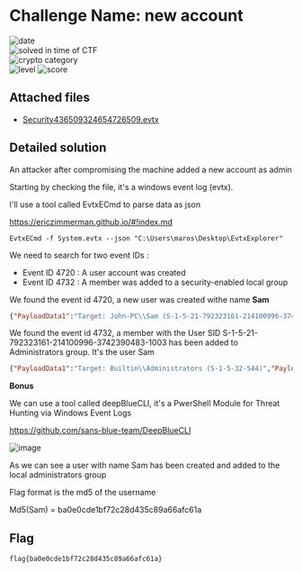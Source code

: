 
# Challenge Name: new account



![date](https://img.shields.io/badge/date-28.03.2021-brightgreen.svg)  
![solved in time of CTF](https://img.shields.io/badge/solved-in%20time%20of%20CTF-brightgreen.svg)   
![crypto category](https://img.shields.io/badge/category-Forensics-blueviolet.svg)   
![level](https://img.shields.io/badge/level-Easy-blue.svg)
![score](https://img.shields.io/badge/score-50-blue.svg)


## Attached files

- [Security436509324654726509.evtx](Security436509324654726509.evtx)

## Detailed solution

An attacker after compromising the machine added a new account as admin  

Starting by checking the file, it's a windows event log (evtx).  

I'll use a tool called EvtxECmd to parse data as json

https://ericzimmerman.github.io/#!index.md 
  
```
EvtxECmd -f System.evtx --json "C:\Users\maros\Desktop\EvtxExplorer"
```  
We need to search for two event IDs : 

- Event ID 4720 : A user account was created
- Event ID 4732 : A member was added to a security-enabled local group 

We found the event id 4720, a new user was created withe name **Sam** 
  
```json
{"PayloadData1":"Target: John-PC\\Sam (S-1-5-21-792323161-214100996-3742390483-1003)","UserName":"John-PC\\John (S-1-5-21-792323161-214100996-3742390483-1000)","MapDescription":"New user created","ChunkNumber":1,"Computer":"John-PC","Payload":"{\"EventData\":{\"Data\":[{\"@Name\":\"TargetUserName\",\"#text\":\"Sam\"},{\"@Name\":\"TargetDomainName\",\"#text\":\"John-PC\"},{\"@Name\":\"TargetSid\",\"#text\":\"S-1-5-21-792323161-214100996-3742390483-1003\"},{\"@Name\":\"SubjectUserSid\",\"#text\":\"S-1-5-21-792323161-214100996-3742390483-1000\"},{\"@Name\":\"SubjectUserName\",\"#text\":\"John\"},{\"@Name\":\"SubjectDomainName\",\"#text\":\"John-PC\"},{\"@Name\":\"SubjectLogonId\",\"#text\":\"0x177F1\"},{\"@Name\":\"PrivilegeList\",\"#text\":\"-\"},{\"@Name\":\"SamAccountName\",\"#text\":\"Sam\"},{\"@Name\":\"DisplayName\",\"#text\":\"%%1793\"},{\"@Name\":\"UserPrincipalName\",\"#text\":\"-\"},{\"@Name\":\"HomeDirectory\",\"#text\":\"%%1793\"},{\"@Name\":\"HomePath\",\"#text\":\"%%1793\"},{\"@Name\":\"ScriptPath\",\"#text\":\"%%1793\"},{\"@Name\":\"ProfilePath\",\"#text\":\"%%1793\"},{\"@Name\":\"UserWorkstations\",\"#text\":\"%%1793\"},{\"@Name\":\"PasswordLastSet\",\"#text\":\"%%1794\"},{\"@Name\":\"AccountExpires\",\"#text\":\"%%1794\"},{\"@Name\":\"PrimaryGroupId\",\"#text\":\"513\"},{\"@Name\":\"AllowedToDelegateTo\",\"#text\":\"-\"},{\"@Name\":\"OldUacValue\",\"#text\":\"0x0\"},{\"@Name\":\"NewUacValue\",\"#text\":\"0x15\"},{\"@Name\":\"UserAccountControl\",\"#text\":\", %%2080, %%2082, %%2084\"},{\"@Name\":\"UserParameters\",\"#text\":\"%%1793\"},{\"@Name\":\"SidHistory\",\"#text\":\"-\"},{\"@Name\":\"LogonHours\",\"#text\":\"%%1797\"}]}}","Channel":"Security","Provider":"Microsoft-Windows-Security-Auditing","EventId":4720,"EventRecordId":"443","ProcessId":496,"ThreadId":1092,"Level":"LogAlways","Keywords":"Audit success","SourceFile":"C:\\Users\\maros\\Desktop\\EvtxExplorer\\security.evtx","ExtraDataOffset":0,"HiddenRecord":false,"TimeCreated":"2020-06-09T15:51:03.9362930+00:00","RecordNumber":443}
``` 

We found the event id 4732, a member with the User SID S-1-5-21-792323161-214100996-3742390483-1003 has been added to Administrators group. It's the user Sam  
  
```json
{"PayloadData1":"Target: Builtin\\Administrators (S-1-5-32-544)","PayloadData2":"SubjectLogonId: 0x177F1","PayloadData3":"MemberName: -","PayloadData4":"MemberSid: S-1-5-21-792323161-214100996-3742390483-1003","PayloadData5":"PrivilegeList: -","UserName":"John-PC\\John (S-1-5-21-792323161-214100996-3742390483-1000)","MapDescription":"A member was added to a security-enabled local group","ChunkNumber":1,"Computer":"John-PC","Payload":"{\"EventData\":{\"Data\":[{\"@Name\":\"MemberName\",\"#text\":\"-\"},{\"@Name\":\"MemberSid\",\"#text\":\"S-1-5-21-792323161-214100996-3742390483-1003\"},{\"@Name\":\"TargetUserName\",\"#text\":\"Administrators\"},{\"@Name\":\"TargetDomainName\",\"#text\":\"Builtin\"},{\"@Name\":\"TargetSid\",\"#text\":\"S-1-5-32-544\"},{\"@Name\":\"SubjectUserSid\",\"#text\":\"S-1-5-21-792323161-214100996-3742390483-1000\"},{\"@Name\":\"SubjectUserName\",\"#text\":\"John\"},{\"@Name\":\"SubjectDomainName\",\"#text\":\"John-PC\"},{\"@Name\":\"SubjectLogonId\",\"#text\":\"0x177F1\"},{\"@Name\":\"PrivilegeList\",\"#text\":\"-\"}]}}","Channel":"Security","Provider":"Microsoft-Windows-Security-Auditing","EventId":4732,"EventRecordId":"448","ProcessId":496,"ThreadId":540,"Level":"LogAlways","Keywords":"Audit success","SourceFile":"C:\\Users\\maros\\Desktop\\EvtxExplorer\\security.evtx","ExtraDataOffset":0,"HiddenRecord":false,"TimeCreated":"2020-06-09T15:51:04.0664802+00:00","RecordNumber":448}
``` 
  
**Bonus**  

We can use a tool called deepBlueCLI, it's a PwerShell Module for Threat Hunting via Windows Event Logs  

https://github.com/sans-blue-team/DeepBlueCLI  

![image](https://user-images.githubusercontent.com/72421091/113418911-51c70980-93be-11eb-8bb3-d0103898337a.png)

As we can see a user with name Sam has been created and added to the local administrators group  

Flag format is the md5 of the username  

Md5(Sam) = ba0e0cde1bf72c28d435c89a66afc61a  

## Flag

```
flag{ba0e0cde1bf72c28d435c89a66afc61a}
```
